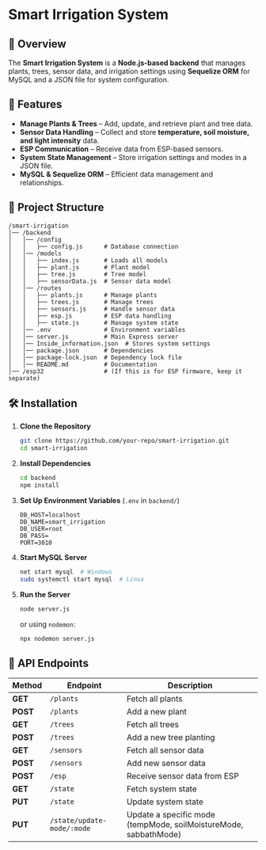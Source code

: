 # Smart Irrigation System

## 📌 Overview
The **Smart Irrigation System** is a **Node.js-based backend** that manages plants, trees, sensor data, and irrigation settings using **Sequelize ORM** for MySQL and a JSON file for system configuration.

## 🚀 Features
- **Manage Plants & Trees** – Add, update, and retrieve plant and tree data.
- **Sensor Data Handling** – Collect and store **temperature, soil moisture, and light intensity** data.
- **ESP Communication** – Receive data from ESP-based sensors.
- **System State Management** – Store irrigation settings and modes in a JSON file.
- **MySQL & Sequelize ORM** – Efficient data management and relationships.

## 📂 Project Structure
```
/smart-irrigation
│── /backend
│   │── /config
│   │   ├── config.js      # Database connection
│   │── /models
│   │   ├── index.js       # Loads all models
│   │   ├── plant.js       # Plant model
│   │   ├── tree.js        # Tree model
│   │   ├── sensorData.js  # Sensor data model
│   │── /routes
│   │   ├── plants.js      # Manage plants
│   │   ├── trees.js       # Manage trees
│   │   ├── sensors.js     # Handle sensor data
│   │   ├── esp.js         # ESP data handling
│   │   ├── state.js       # Manage system state
│   │── .env               # Environment variables
│   │── server.js          # Main Express server
│   │── Inside_information.json  # Stores system settings
│   │── package.json       # Dependencies
│   │── package-lock.json  # Dependency lock file
│   │── README.md          # Documentation
│── /esp32                 # (If this is for ESP firmware, keep it separate)
```

## 🛠️ Installation
1. **Clone the Repository**
   ```bash
   git clone https://github.com/your-repo/smart-irrigation.git
   cd smart-irrigation
   ```

2. **Install Dependencies**
   ```bash
   cd backend
   npm install
   ```

3. **Set Up Environment Variables** (`.env` in `backend/`)
   ```env
   DB_HOST=localhost
   DB_NAME=smart_irrigation
   DB_USER=root
   DB_PASS=
   PORT=3010
   ```

4. **Start MySQL Server**
   ```bash
   net start mysql  # Windows
   sudo systemctl start mysql  # Linux
   ```

5. **Run the Server**
   ```bash
   node server.js
   ```
   or using `nodemon`:
   ```bash
   npx nodemon server.js
   ```

## 📡 API Endpoints
| Method | Endpoint          | Description |
|--------|------------------|-------------|
| **GET**  | `/plants`        | Fetch all plants |
| **POST** | `/plants`        | Add a new plant |
| **GET**  | `/trees`         | Fetch all trees |
| **POST** | `/trees`         | Add a new tree planting |
| **GET**  | `/sensors`       | Fetch all sensor data |
| **POST** | `/sensors`       | Add new sensor data |
| **POST** | `/esp`           | Receive sensor data from ESP |
| **GET**  | `/state`         | Fetch system state |
| **PUT**  | `/state`         | Update system state |
| **PUT**  | `/state/update-mode/:mode` | Update a specific mode (tempMode, soilMoistureMode, sabbathMode) |



